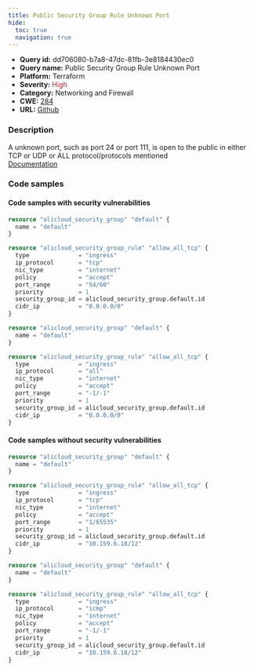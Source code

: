 ```yaml
---
title: Public Security Group Rule Unknown Port
hide:
  toc: true
  navigation: true
---
```


<style>
  .highlight .hll {
    background-color: #ff171742;
  }
  .md-content {
    max-width: 1100px;
    margin: 0 auto;
  }
</style>

-   **Query id:** dd706080-b7a8-47dc-81fb-3e8184430ec0
-   **Query name:** Public Security Group Rule Unknown Port
-   **Platform:** Terraform
-   **Severity:** <span style="color:#bb2124">High</span>
-   **Category:** Networking and Firewall
-   **CWE:** <a href="https://cwe.mitre.org/data/definitions/284.html" onclick="newWindowOpenerSafe(event, 'https://cwe.mitre.org/data/definitions/284.html')">284</a>
-   **URL:** [Github](https://github.com/Checkmarx/kics/tree/master/assets/queries/terraform/alicloud/public_security_group_rule_unknown_port)

### Description
A unknown port, such as port 24 or port 111, is open to the public in either TCP or UDP or ALL protocol/protocols mentioned<br>
[Documentation](https://registry.terraform.io/providers/aliyun/alicloud/latest/docs/resources/security_group_rule#port_range)

### Code samples
#### Code samples with security vulnerabilities
```tf title="Positive test num. 1 - tf file" hl_lines="10"
resource "alicloud_security_group" "default" {
  name = "default"
}

resource "alicloud_security_group_rule" "allow_all_tcp" {
  type              = "ingress"
  ip_protocol       = "tcp"
  nic_type          = "internet"
  policy            = "accept"
  port_range        = "54/60"
  priority          = 1
  security_group_id = alicloud_security_group.default.id
  cidr_ip           = "0.0.0.0/0"
}

```
```tf title="Positive test num. 2 - tf file" hl_lines="10"
resource "alicloud_security_group" "default" {
  name = "default"
}

resource "alicloud_security_group_rule" "allow_all_tcp" {
  type              = "ingress"
  ip_protocol       = "all"
  nic_type          = "internet"
  policy            = "accept"
  port_range        = "-1/-1"
  priority          = 1
  security_group_id = alicloud_security_group.default.id
  cidr_ip           = "0.0.0.0/0"
}

```


#### Code samples without security vulnerabilities
```tf title="Negative test num. 1 - tf file"
resource "alicloud_security_group" "default" {
  name = "default"
}

resource "alicloud_security_group_rule" "allow_all_tcp" {
  type              = "ingress"
  ip_protocol       = "tcp"
  nic_type          = "internet"
  policy            = "accept"
  port_range        = "1/65535"
  priority          = 1
  security_group_id = alicloud_security_group.default.id
  cidr_ip           = "10.159.6.18/12"
}

```
```tf title="Negative test num. 2 - tf file"
resource "alicloud_security_group" "default" {
  name = "default"
}

resource "alicloud_security_group_rule" "allow_all_tcp" {
  type              = "ingress"
  ip_protocol       = "icmp"
  nic_type          = "internet"
  policy            = "accept"
  port_range        = "-1/-1"
  priority          = 1
  security_group_id = alicloud_security_group.default.id
  cidr_ip           = "10.159.6.18/12"
}

```
